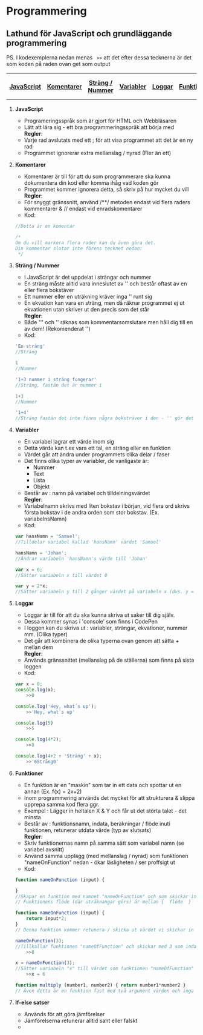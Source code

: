 # Programmering
##  Lathund för JavaScript och grundläggande programmering
PS. I kodexemplerna nedan menas ``` >>``` att det efter dessa tecknerna är det som koden på raden ovan get som output

<table>
    <tr>
        <th><a href="#JS">JavaScript</a></th>
        <th><a href="#K">Komentarer</a></th>
        <th><a href="#SN">Sträng / Nummer </a></th>
        <th><a href="#V">Variabler</a></th>
        <th><a href="#L">Loggar</a></th>
        <th><a href="#F">Funktioner</a></th>
        <th><a href="#IE">If-else satser</a></th>
    </tr>
</table>

1. <span id="JS">__JavaScript__</span>
    * Programeringsspråk som är gjort för HTML och Webbläsaren
    * Lätt att lära sig - ett bra programmeringsspråk att börja med <br>
     __Regler__: 
     * Varje rad avslutats med ett ; för att visa programmet att det är en ny rad
     * Programmet ignorerar extra mellanslag / nyrad  (Fler än ett)

1. <span id="K">__Komentarer__ </span>
    * Komentarer är till för att du som programmerare ska kunna dokumentera din kod eller komma ihåg vad koden gör
    * Programmet kommer ignorera detta, så skriv på hur mycket du vill <br>
    __Regler__: 
     * För snyggt gränssnitt, använd /**/ metoden endast vid flera raders kommentarer & // endast vid enradskomentarer
    * Kod:
    ```javascript
    //Detta är en komentar
    
    /*
    Om du vill markera flera rader kan du även göra det. 
    Din kommentar slutar inte förens tecknet nedan:
     */
    ```
1. <span id="SN">__Sträng / Nummer__</span>
    * I JavaScript är det uppdelat i strängar och nummer 
    * En sträng  måste alltid vara inneslutet av '' och består oftast av en eller flera bokstäver
    * Ett nummer eller en uträkning kräver inga '' runt sig
    * En ekvation kan vara en sträng, men då räknar programmet ej ut ekvationen utan skriver ut den precis som det står <br>
    __Regler__: 
     * Både "" och '' räknas som kommentarsomslutare men håll dig till en av dem! (Rekomenderat '')
    * Kod:
    ```javascript
    'En sträng'
    //Sträng

    1
    //Nummer

    '1+3 nummer i sträng fungerar'
    //Sträng, fastän det är nummer i 

    1+3
    //Nummer

    '1+4'
    //Sträng fastän det inte finns några boksträver i den - '' gör det till en sträng
    ```

1. <span id="V">__Variabler__</span>
    * En variabel lagrar ett värde inom sig
    * Detta värde kan t.ex vara ett tal, en sträng eller en funktion
    * Värdet går att ändra under programmets olika delar / faser
    * Det finns olika typer av variabler, de vanligaste är:
        * Nummer
        * Text 
        * Lista
        * Objekt
    * Består av : namn på variabel och tilldelningsvärdet <br>
    __Regler__: 
     * Variabelnamn skrivs med liten bokstav i början, vid flera ord skrivs första bokstav i de andra orden som stor bokstav. (Ex. variabelnsNamn)
    * Kod:
    ```javascript
    var hansNamn = 'Samuel';
    //Tilldelar variabel kallad 'hansNamn' värdet 'Samuel'

    hansNamn = 'Johan';
    //Ändrar variabeln 'hansNamn's värde till 'Johan'

    var x = 0;
    //Sätter variabeln x till värdet 0

    var y = 2*x;
    //Sätter variabeln y till 2 gånger värdet på variabeln x (dvs. y = 2x0 = 0)
    ```

1. <span id="L">__Loggar__</span>
    * Loggar är till för att du ska kunna skriva ut saker till dig själv. 
    * Dessa kommer synas i 'console' som finns i CodePen
    * I loggen kan du skriva ut  : variabler, strängar, ekvationer, nummer mm. (Olika typer)
    * Det går att kombinera de olika typerna ovan genom att sätta + mellan dem <br>
    __Regler__: 
     * Används gränssnittet (mellanslag på de ställerna) som finns på sista loggen
    * Kod:
    ```javascript
    var x = 0;
    console.log(x);
        >>0

    console.log('Hey, what´s up');
        >>'Hey, what´s up'

    console.log(5)
        >>5

    console.log(4*2);
        >>8
    
    console.log(4+2 + 'Sträng' + x);
        >>'6Sträng0'

    ```

1. <span id="F">__Funktioner__</span>
    * En funktion är en "maskin" som tar in ett data och spottar ut en annan (Ex. f(x) = 2x+2)
    * Inom programmering används det mycket för att strukturera & slippa upprepa samma kod flera ggr.
    * Exempel : Lägger in heltalen X & Y och får ut det störta talet - det minsta
    * Består av : funktionsnamn, indata, beräkningar / flöde inuti funktionen, retunerar utdata värde (typ av slutsats) <br>
    __Regler__: 
     * Skriv funktionernas namn på samma sätt som variabel namn (se variabel avsnitt)
     * Använd samma upplägg (med mellanslag / nyrad) som funktionen "nameOnFunction" nedan - ökar läsligheten / ser proffsigt ut
    * Kod:
    ```javascript
    function nameOnFunction (input) {

    }
    //Skapar en funktion med namnet "nameOnFunction" och som skickar in varibeln "input"
    // Funktionens flöde (där uträknangar görs) är mellan {  flöde  }

    function nameOnFunction (input) {
        return input*2;
    }
    // Denna funktion kommer retunera / skicka ut värdet vi skickar in x2

    nameOnFunction(3);
    //Tillkallar funktionen "nameOfFunction" och skickar med 3 som indata.
        >>6

    x = nameOnFunction(3);
    //Sätter variabeln "x" till värdet som funktionen "nameOfFunction" retunerar vid indatat 3
        >>x = 6

    function multiply (number1, number2) { return number1*number2 }
    // Även detta är en funktion fast med två argument värden och inga nya rader - FULT SKRIVET, ANVÄND NYRAD

    ```

1. <span id="IE">__If-else satser__</span>
    * Används för att göra jämförelser
    * Jämförelserna retunerar alltid sant eller falskt
    * 
